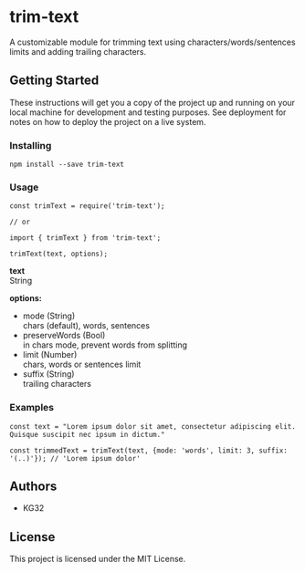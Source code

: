 # trim-text

A customizable module for trimming text using characters/words/sentences limits and adding trailing characters.

## Getting Started

These instructions will get you a copy of the project up and running on your local machine for development and testing purposes. See deployment for notes on how to deploy the project on a live system.


### Installing

```
npm install --save trim-text
```

### Usage

```
const trimText = require('trim-text');

// or

import { trimText } from 'trim-text';
```

```
trimText(text, options);
```

**text**  
String

**options:**
* mode (String)  
chars (default), words, sentences
* preserveWords (Bool)  
in chars mode, prevent words from splitting
* limit (Number)  
chars, words or sentences limit
* suffix (String)  
trailing characters



### Examples

```
const text = "Lorem ipsum dolor sit amet, consectetur adipiscing elit. Quisque suscipit nec ipsum in dictum."

const trimmedText = trimText(text, {mode: 'words', limit: 3, suffix: '(..)'}); // 'Lorem ipsum dolor'
```



## Authors

* KG32

## License

This project is licensed under the MIT License.
